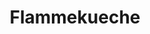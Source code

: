 ---
layout: recette
categories: [recettes]
hidden: true
lang: fr
sitemap: false
title: Flammekueche
type: sel
recettes:
  Classique:
    ingredients: 
      - nom: farine blanche
        qte: 150
        unite: gr
      - nom: sel
        qte: 3
        unite: gr
      - nom: eau
        qte: 80
        unite: mL
      - nom: huile d'olive
        qte: 1
        unite: cuillère à soupe
      - nom: oignon
        qte: 1
      - nom: lardons
      - nom: crème fraîche
        qte: 150
        unite: gr
      - nom: muscade
    etapes:
      - label: Pâte à pain
        details:
          - Dans un saladier, verser la farine et le sel
          - Ajouter l'eau et l'huile d'olive
          - Mélanger les ingrédients à la main
          - Sortir la boule et pétrir sur le plan de travail avec la paume de la main
          - Former une boule qui doit être bien lisse
          - Réserver
      - label: Garniture
        details: 
          - Émincer l'oignon très finement
          - Mélanger la crème fraîche avec la muscade, le sel et le poivre
      - label: Assemblage
        details: 
          - Abaisser la pâte à pain le plus finement possible
          - Retourner les bords
          - Étaler la crème fraîche
          - Parsemer d'oignons et de lardons
    cuisson: 
      - Préchauffer le four à 240°C. Chaleur statique par le bas
      - Garnir
      - Placer la flammekueche le plus bas possible
      - Cuire 13 minutes à 240°C
notes:
  - Si la pâte est trop dure à travailler, ajouter de l'eau une cuillère à soupe à la fois
---